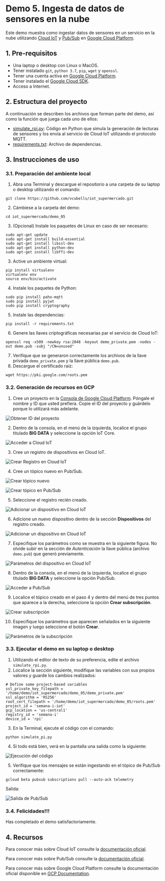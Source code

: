 # Demo 5. Ingesta de datos de sensores en la nube

Este demo muestra como ingestar datos de sensores en un servicio en la nube utilizando [Cloud IoT](https://cloud.google.com/solutions/iot/) y [Pub/Sub](https://cloud.google.com/pubsub/) en [Google Cloud Platform](https://cloud.google.com/). 



## 1. Pre-requisitos

* Una laptop o desktop con Linux o MacOS.
* Tener instalado `git`, `python 3.7`, `pip`, `wget` y `openssl`.
* Tener una cuenta activa en [Google Cloud Platform](https://cloud.google.com/).
* Tener instalado el [Google Cloud SDK](https://cloud.google.com/sdk/).
* Acceso a Internet.


## 2. Estructura del proyecto

A continuación se describen los archivos que forman parte del demo, así como la función que juega cada uno de ellos:

- [simulate_rpi.py](simulate_rpi.py): Código en Python que simula la generación de lecturas de sensores y los envía al servicio de Cloud IoT utilizando el protocolo MQTT.
- [requirements.txt](requirements.txt): Archivo de dependencias.


## 3. Instrucciones de uso

### 3.1. Preparación del ambiente local

1. Abra una Terminal y descargue el repositorio a una carpeta de su laptop o desktop utilizando el comando:
 ```
 git clone https://github.com/vcubells/iot_supermercado.git
 ```
2. Cámbiese a la carpeta del demo:
```
cd iot_supermercado/demo_05
```
3. (Opcional) Instale los paquetes de Linux en caso de ser necesario:
```
sudo apt-get update
sudo apt-get install build-essential
sudo apt-get install libssl-dev
sudo apt-get install python-dev
sudo apt-get install libffi-dev
```
3. Active un ambiente virtual:
```
pip install virtualenv
virtualenv env
source env/bin/activate
``` 
4. Instale los paquetes de Python:
```
sudo pip install paho-mqtt
sudo pip install pyjwt
sudo pip install cryptography
```
5. Instale las dependencias:
```
pip install -r requirements.txt
```
6. Genere las llaves criptográficas necesarias par el servicio de Cloud IoT:
```
openssl req -x509 -newkey rsa:2048 -keyout demo_private.pem -nodes -out demo.pub -subj "/CN=unused"
```
7. Verifique que se generaron correctamente los archivos de la llave privada `demo_private.pem` y la llave pública `demo.pub`.
8. Descargue el certificado raíz:
```
wget https://pki.google.com/roots.pem
```

### 3.2. Generación de recursos en GCP

1. Cree un proyecto en la [Consola de Google Cloud Platform](https://console.cloud.google.com). Póngale el nombre y ID que usted prefiera. Copie el ID del proyecto y guárdelo porque lo utilizará más adelante.

![Obtener ID del proyecto](img/demo_05_01.png)

2. Dentro de la  consola, en el menú de la izquierda, localice el grupo titulado **BIG DATA** y seleccione la opción IoT Core.

![Acceder a Cloud IoT](img/demo_05_02.png)

3. Cree un registro de dispositivos en Cloud IoT.

![Crear Registro en Cloud IoT](img/demo_05_03.png)

4. Cree un tópico nuevo en Pub/Sub.

![Crear tópico nuevo](img/demo_05_04.png)

![Crear tópico en Pub/Sub](img/demo_05_05.png)

5. Seleccione el registro recién creado.

![Adicionar un dispositivo en Cloud IoT](img/demo_05_06.png)

6. Adicione un nuevo dispositivo dentro de la sección **Dispositivos** del registro creado.

![Adicionar un dispositivo en Cloud IoT](img/demo_05_07.png)

7. Especifique los parámetros como se muestra en la siguiente figura. No olvide subir en la sección de *Autenticación* la llave pública (archivo `demo.pub`) que generó previamente.

![Parámetros del dispositivo en Cloud IoT](img/demo_05_08.png)

8. Dentro de la  consola, en el menú de la izquierda, localice el grupo titulado **BIG DATA** y seleccione la opción Pub/Sub.

![Acceder a Pub/Sub](img/demo_05_09.png)

9. Localice el tópico creado en el paso 4 y dentro del menú de tres puntos que aparece a la derecha, seleccione la opción **Crear subscripción**.

![Crear subscripción](img/demo_05_10.png)

10. Especifique los parámetros que aparecen señalados en la siguiente imagen y luego seleccione el botón **Crear**.

![Parámetros de la subscripción](img/demo_05_11.png)

### 3.3. Ejecutar el demo en su laptop o desktop

1. Utilizando el editor de texto de su preferencia, edite el archivo `simulate_rpi.py`.
2. Localice la sección siguiente,  modifique las variables con sus propios valores y guarde los cambios realizados:
```
# Define some project-based variables
ssl_private_key_filepath = '/home/demo/iot_supermercado/demo_05/demo_private.pem'
ssl_algorithm = 'RS256'
root_cert_filepath = '/home/demo/iot_supermercado/demo_05/roots.pem'
project_id = 'semana-i-iot'
gcp_location = 'us-central1'
registry_id = 'semana-i'
device_id = 'rpi'
```
3. En la Terminal, ejecute el código con el comando:
```
python simulate_pi.py
```
4. Si todo está bien, verá en la pantalla una salida como la siguiente:

![Ejecución del código](img/demo_05_12.png)

5. Verifique que los mensajes se están ingestando en el tópico de Pub/Sub correctamente:
```
gcloud beta pubsub subscriptions pull --auto-ack telemetry
```
Salida:

![Salida de Pub/Sub](img/demo_05_13.png)

### 3.4. Felicidades!!! 
Has completado el demo satisfactoriamente.



## 4. Recursos

Para conocer más sobre Cloud IoT consulte la [documentación oficial](https://cloud.google.com/solutions/iot/).

Para conocer más sobre Pub/Sub consulte la [documentación oficial](https://cloud.google.com/pubsub/).

Para conocer más sobre Google Cloud Platform consulte la documentación oficial disponible en  [GCP Documentation](https://cloud.google.com/docs/).